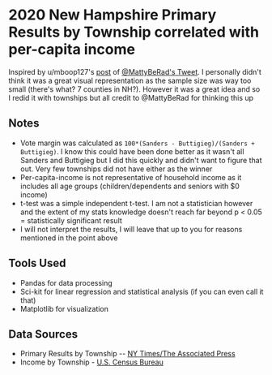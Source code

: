 # 2020 New Hampshire Primary Results by Township correlated with per-capita income

Inspired by u/mboop127's [post](https://www.reddit.com/r/SandersForPresident/comments/f2qgs5/bernie_won_the_poorest_counties_in_new_hampshire/?ref=share&ref_source=link) of [@MattyBeRad's Tweet](https://twitter.com/MattyBeRad/status/1227568192404496390?s=20). I personally didn't
think it was a great visual representation as the sample size was way too small (there's what? 7 counties in NH?). However it was a great idea
and so I redid it with townships but all credit to @MattyBeRad for thinking this up

## Notes

* Vote margin was calculated as `100*(Sanders - Buttigieg)/(Sanders + Buttigieg)`. I know this could have been done better as it wasn't all Sanders and Buttigieg but I did this quickly and didn't want to figure that out. Very few townships did not have either as the winner
* Per-capita-income is not representative of household income as it includes all age groups (children/dependents and seniors with $0 income)
* t-test was a simple independent t-test. I am not a statistician however and the extent of my stats knowledge doesn't reach far beyond p < 0.05 = statistically significant result
* I will not interpret the results, I will leave that up to you for reasons mentioned in the point above

## Tools Used
* Pandas for data processing
* Sci-kit for linear regression and statistical analysis (if you can even call it that)
* Matplotlib for visualization

## Data Sources
* Primary Results by Township -- [NY Times/The Associated Press](https://www.nytimes.com/interactive/2020/02/11/us/elections/results-new-hampshire-primary-election.html)
* Income by Township - [U.S. Census Bureau](https://factfinder.census.gov/faces/tableservices/jsf/pages/productview.xhtml?src=bkmk)
